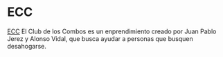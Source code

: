 # ECC
[ECC](https://prod.liveshare.vsengsaas.visualstudio.com/join?5545CBE447C9F6A9EA96FC5C94B7CC008FDC)
El Club de los Combos es un enprendimiento creado por Juan Pablo Jerez y Alonso Vidal, que busca ayudar a personas que busquen desahogarse.
